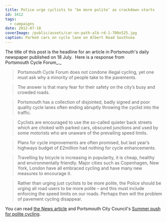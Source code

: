 ```yaml
---
title: Police urge cyclists to ‘be more polite’ as crackdown starts
id: 3412
tags:
  - campaigns
date: 2012-07-18
coverImage: /public/assets/car-on-path-alb-rd-1-700x525.jpg
caption: Parked cars on cycle lane on Albert Road Southsea
---
```


The title of this post is the headline for an article in Portsmouth's daily newspaper published on 18 July.  Here is a response from Portsmouth Cycle Forum_._

> Portsmouth Cycle Forum does not condone illegal cycling, yet one must ask why a minority of people take to the pavements.

> The answer is that many fear for their safety on the city’s busy and crowded roads.

> Portsmouth has a collection of disjointed, badly signed and poor quality cycle lanes often ending abruptly throwing the cyclist into the traffic.

> Cyclists are encouraged to use the so-called quieter back streets which are choked with parked cars, obscured junctions and used by some motorists who are unaware of the prevailing speed limits.

> Plans for cycle improvements are often promised, but last year’s highways budget of £2million had nothing for cycle enhancements.

> Travelling by bicycle is increasing in popularity, it is cheap, healthy and environmentally friendly. Major cities such as Copenhagen, New York, London have all embraced cycling and have many new measures to encourage it.

> Rather than urging just cyclists to be more polite, the Police should be urging all road users to be more polite – and this must include enforcing the speed limits on our roads. Perhaps then will the problem of pavement cycling disappear.

You can read [the News article](http://www.portsmouth.co.uk/news/local/police-urge-cyclists-to-be-more-polite-as-crackdown-starts-1-4069166) and Portsmouth City Council's [ Summer push for polite cycling](http://www.portsmouth.gov.uk/yourcouncil/20694_25772.html).